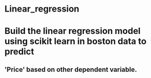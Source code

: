 # Linear_regression
# Build the linear regression model using scikit learn in boston data to predict 
## 'Price' based on other dependent variable.
